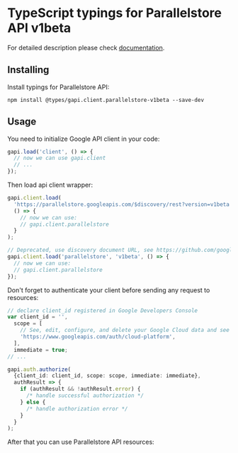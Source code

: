 # TypeScript typings for Parallelstore API v1beta

For detailed description please check [documentation](https://cloud.google.com/).

## Installing

Install typings for Parallelstore API:

```
npm install @types/gapi.client.parallelstore-v1beta --save-dev
```

## Usage

You need to initialize Google API client in your code:

```typescript
gapi.load('client', () => {
  // now we can use gapi.client
  // ...
});
```

Then load api client wrapper:

```typescript
gapi.client.load(
  'https://parallelstore.googleapis.com/$discovery/rest?version=v1beta',
  () => {
    // now we can use:
    // gapi.client.parallelstore
  }
);
```

```typescript
// Deprecated, use discovery document URL, see https://github.com/google/google-api-javascript-client/blob/master/docs/reference.md#----gapiclientloadname----version----callback--
gapi.client.load('parallelstore', 'v1beta', () => {
  // now we can use:
  // gapi.client.parallelstore
});
```

Don't forget to authenticate your client before sending any request to resources:

```typescript
// declare client_id registered in Google Developers Console
var client_id = '',
  scope = [
    // See, edit, configure, and delete your Google Cloud data and see the email address for your Google Account.
    'https://www.googleapis.com/auth/cloud-platform',
  ],
  immediate = true;
// ...

gapi.auth.authorize(
  {client_id: client_id, scope: scope, immediate: immediate},
  authResult => {
    if (authResult && !authResult.error) {
      /* handle successful authorization */
    } else {
      /* handle authorization error */
    }
  }
);
```

After that you can use Parallelstore API resources: <!-- TODO: make this work for multiple namespaces -->

```typescript

```
